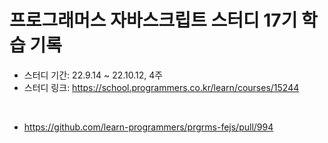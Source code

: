 # 프로그래머스 자바스크립트 스터디 17기 학습 기록
- 스터디 기간: 22.9.14 ~ 22.10.12, 4주  
- 스터디 링크: https://school.programmers.co.kr/learn/courses/15244

<br>

- https://github.com/learn-programmers/prgrms-fejs/pull/994
